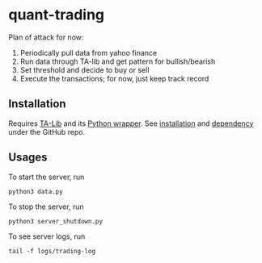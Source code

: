 # quant-trading

Plan of attack for now:
1. Periodically pull data from yahoo finance
2. Run data through TA-lib and get pattern for bullish/bearish
3. Set threshold and decide to buy or sell
4. Execute the transactions; for now, just keep track record

## Installation

Requires [TA-Lib](https://ta-lib.org/) and its [Python wrapper](https://github.com/mrjbq7/ta-lib). See [installation](https://github.com/mrjbq7/ta-lib#installation) and [dependency](https://github.com/mrjbq7/ta-lib#dependencies) under the GitHub repo. 

## Usages

To start the server, run
```
python3 data.py
```

To stop the server, run
```
python3 server_shutdown.py
```

To see server logs, run
```
tail -f logs/trading-log
```

